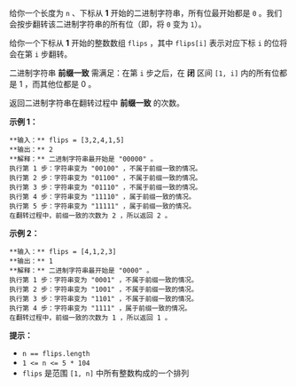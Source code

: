 给你一个长度为 `n` 、下标从 **1** 开始的二进制字符串，所有位最开始都是 `0` 。我们会按步翻转该二进制字符串的所有位（即，将 `0` 变为
`1`）。

给你一个下标从 **1** 开始的整数数组 `flips` ，其中 `flips[i]` 表示对应下标 `i` 的位将会在第 `i` 步翻转。

二进制字符串 **前缀一致** 需满足：在第 `i` 步之后，在 **闭** 区间 `[1, i]` 内的所有位都是 1 ，而其他位都是 0 。

返回二进制字符串在翻转过程中 **前缀一致** 的次数。



**示例 1：**

    
    
    **输入：** flips = [3,2,4,1,5]
    **输出：** 2
    **解释：** 二进制字符串最开始是 "00000" 。
    执行第 1 步：字符串变为 "00100" ，不属于前缀一致的情况。
    执行第 2 步：字符串变为 "01100" ，不属于前缀一致的情况。
    执行第 3 步：字符串变为 "01110" ，不属于前缀一致的情况。
    执行第 4 步：字符串变为 "11110" ，属于前缀一致的情况。
    执行第 5 步：字符串变为 "11111" ，属于前缀一致的情况。
    在翻转过程中，前缀一致的次数为 2 ，所以返回 2 。
    

**示例 2：**

    
    
    **输入：** flips = [4,1,2,3]
    **输出：** 1
    **解释：** 二进制字符串最开始是 "0000" 。
    执行第 1 步：字符串变为 "0001" ，不属于前缀一致的情况。
    执行第 2 步：字符串变为 "1001" ，不属于前缀一致的情况。
    执行第 3 步：字符串变为 "1101" ，不属于前缀一致的情况。
    执行第 4 步：字符串变为 "1111" ，属于前缀一致的情况。
    在翻转过程中，前缀一致的次数为 1 ，所以返回 1 。



**提示：**

  * `n == flips.length`
  * `1 <= n <= 5 * 104`
  * `flips` 是范围 `[1, n]` 中所有整数构成的一个排列

